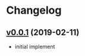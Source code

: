 # Changelog

## [v0.0.1](https://github.com/Songmu/timestamper/compare/ed08505be4c9...v0.0.1) (2019-02-11)

- initial implement
